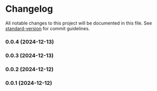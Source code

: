 # Changelog

All notable changes to this project will be documented in this file. See [standard-version](https://github.com/conventional-changelog/standard-version) for commit guidelines.

### 0.0.4 (2024-12-13)

### 0.0.3 (2024-12-13)

### 0.0.2 (2024-12-12)

### 0.0.1 (2024-12-12)
